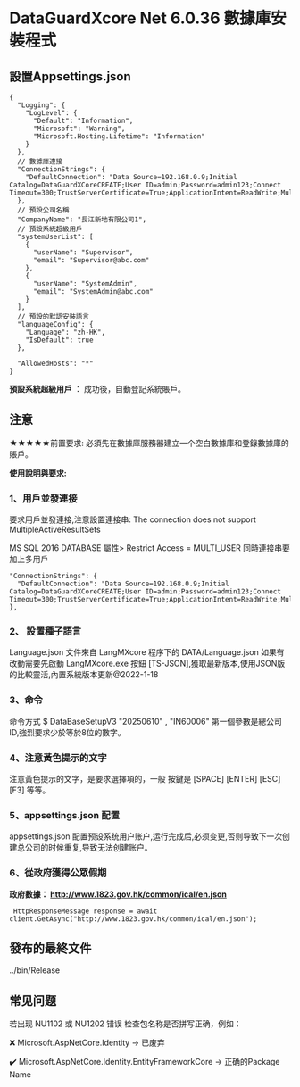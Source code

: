 ﻿

# DataGuardXcore Net 6.0.36 數據庫安裝程式

## 設置Appsettings.json

```
{
  "Logging": {
    "LogLevel": {
      "Default": "Information",
      "Microsoft": "Warning",
      "Microsoft.Hosting.Lifetime": "Information"
    }
  },
  // 數據庫連接
  "ConnectionStrings": {
    "DefaultConnection": "Data Source=192.168.0.9;Initial Catalog=DataGuardXCoreCREATE;User ID=admin;Password=admin123;Connect Timeout=300;TrustServerCertificate=True;ApplicationIntent=ReadWrite;MultipleActiveResultSets=true;"
  },
  // 預設公司名稱
  "CompanyName": "長江新地有限公司1",
  // 預設系統超級用戶
  "systemUserList": [
    {
      "userName": "Supervisor",
      "email": "Supervisor@abc.com"
    },
    {
      "userName": "SystemAdmin",
      "email": "SystemAdmin@abc.com"
    }
  ],
  // 預設的默認安裝語言
  "languageConfig": {
    "Language": "zh-HK",
    "IsDefault": true
  },

  "AllowedHosts": "*"
}
```

**預設系統超級用戶** ： 成功後，自動登記系統賬戶。

## 注意

★★★★★前置要求: 必須先在數據庫服務器建立一个空白數據庫和登錄數據庫的賬戶。

**使用說明與要求:**

### 1、用戶並發連接 

要求用戶並發連接,注意設置連接串: The connection does not support MultipleActiveResultSets

   MS SQL 2016  DATABASE 屬性> Restrict Access = MULTI_USER
   同時連接串要加上多用戶

```
"ConnectionStrings": {
  "DefaultConnection": "Data Source=192.168.0.9;Initial Catalog=DataGuardXCoreCREATE;User ID=admin;Password=admin123;Connect Timeout=300;TrustServerCertificate=True;ApplicationIntent=ReadWrite;MultipleActiveResultSets=true;"
},
```

### 2、 設置種子語言

Language.json 文件來自 LangMXcore 程序下的 DATA/Language.json 如果有改動需要先啟動 LangMXcore.exe 按鈕 [TS-JSON],獲取最新版本,使用JSON版的比較靈活,內置系統版本更新@2022-1-18

### 3、命令 

命令方式 $ DataBaseSetupV3 "20250610" , "IN60006"  第一個參數是總公司ID,強烈要求少於等於8位的數字。

### 4、注意黃色提示的文字

注意黃色提示的文字，是要求選擇項的，一般 按鍵是 [SPACE] [ENTER] [ESC] [F3] 等等。

### 5、appsettings.json 配置

appsettings.json 配置预设系统用户账户,运行完成后,必须变更,否则导致下一次创建总公司的时候重复,导致无法创建账户。

### 6、從政府獲得公眾假期

**政府數據： http://www.1823.gov.hk/common/ical/en.json**

```
 HttpResponseMessage response = await client.GetAsync("http://www.1823.gov.hk/common/ical/en.json");
```



## 發布的最終文件

../bin/Release

## 常见问题

若出现 NU1102 或 NU1202 错误
检查包名称是否拼写正确，例如：

❌ Microsoft.AspNetCore.Identity → 已废弃

✔️ Microsoft.AspNetCore.Identity.EntityFrameworkCore → 正确的Package Name